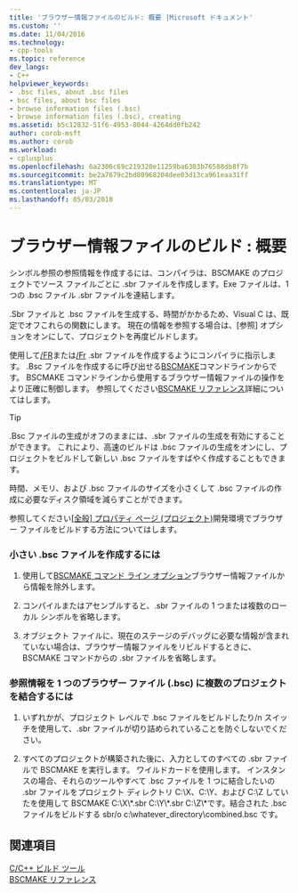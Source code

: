 ```yaml
---
title: 'ブラウザー情報ファイルのビルド: 概要 |Microsoft ドキュメント'
ms.custom: ''
ms.date: 11/04/2016
ms.technology:
- cpp-tools
ms.topic: reference
dev_langs:
- C++
helpviewer_keywords:
- .bsc files, about .bsc files
- bsc files, about bsc files
- browse information files (.bsc)
- browse information files (.bsc), creating
ms.assetid: b5c12832-51f6-4953-8044-4264dd0fb242
author: corob-msft
ms.author: corob
ms.workload:
- cplusplus
ms.openlocfilehash: 6a2306c69c219320e11259ba6303b76588db8f7b
ms.sourcegitcommit: be2a7679c2bd80968204dee03d13ca961eaa31ff
ms.translationtype: MT
ms.contentlocale: ja-JP
ms.lasthandoff: 05/03/2018
---
```

# <a name="building-browse-information-files-overview"></a>ブラウザー情報ファイルのビルド : 概要
シンボル参照の参照情報を作成するには、コンパイラは、BSCMAKE のプロジェクトでソース ファイルごとに .sbr ファイルを作成します。Exe ファイルは、1 つの .bsc ファイル .sbr ファイルを連結します。  
  
 .Sbr ファイルと .bsc ファイルを生成する、時間がかかるため、Visual C は、既定でオフこれらの関数にします。 現在の情報を参照する場合は、[参照] オプションをオンにして、プロジェクトを再度ビルドします。  
  
 使用して[/FR](../../build/reference/fr-fr-create-dot-sbr-file.md)または[/Fr](../../build/reference/fr-fr-create-dot-sbr-file.md) .sbr ファイルを作成するようにコンパイラに指示します。 .Bsc ファイルを作成するに呼び出せる[BSCMAKE](../../build/reference/bscmake-command-line.md)コマンドラインからです。 BSCMAKE コマンドラインから使用するブラウザー情報ファイルの操作をより正確に制御します。 参照してください[BSCMAKE リファレンス](../../build/reference/bscmake-reference.md)詳細についてはします。  
  
> [!TIP]
>  .Bsc ファイルの生成がオフのままには、.sbr ファイルの生成を有効にすることができます。 これにより、高速のビルドは .bsc ファイルの生成をオンにし、プロジェクトをビルドして新しい .bsc ファイルをすばやく作成することもできます。  
  
 時間、メモリ、および .bsc ファイルのサイズを小さくして .bsc ファイルの作成に必要なディスク領域を減らすことができます。  
  
 参照してください[[全般] プロパティ ページ (プロジェクト)](../../ide/general-property-page-project.md)開発環境でブラウザー ファイルをビルドする方法についてはします。  
  
### <a name="to-create-a-smaller-bsc-file"></a>小さい .bsc ファイルを作成するには  
  
1.  使用して[BSCMAKE コマンド ライン オプション](../../build/reference/bscmake-options.md)ブラウザー情報ファイルから情報を除外します。  
  
2.  コンパイルまたはアセンブルすると、.sbr ファイルの 1 つまたは複数のローカル シンボルを省略します。  
  
3.  オブジェクト ファイルに、現在のステージのデバッグに必要な情報が含まれていない場合は、ブラウザー情報ファイルをリビルドするときに、BSCMAKE コマンドからの .sbr ファイルを省略します。  
  
### <a name="to-combine-the-browse-information-from-several-projects-into-one-browser-file-bsc"></a>参照情報を 1 つのブラウザー ファイル (.bsc) に複数のプロジェクトを結合するには  
  
1.  いずれかが、プロジェクト レベルで .bsc ファイルをビルドしたり/n スイッチを使用して、.sbr ファイルが切り詰められていることを防ぐしないでください。  
  
2.  すべてのプロジェクトが構築された後に、入力としてのすべての .sbr ファイルで BSCMAKE を実行します。 ワイルドカードを使用します。 インスタンスの場合、それらのツールやすべて .bsc ファイルを 1 つに結合したいの .sbr ファイルをプロジェクト ディレクトリ C:\X、C:\Y、および C:\Z していたを使用して BSCMAKE C:\X\\*.sbr C:\Y\\\*.sbr C:\Z\\\*です。結合された .bsc ファイルをビルドする sbr/o c:\whatever_directory\combined.bsc です。  
  
## <a name="see-also"></a>関連項目  
 [C/C++ ビルド ツール](../../build/reference/c-cpp-build-tools.md)   
 [BSCMAKE リファレンス](../../build/reference/bscmake-reference.md)
